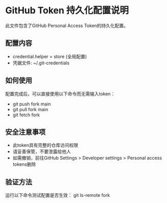 # GitHub Token 持久化配置说明

此文件包含了GitHub Personal Access Token的持久化配置。

## 配置内容
- credential.helper = store (全局配置)
- 凭据文件: ~/.git-credentials

## 如何使用
配置完成后，可以直接使用以下命令而无需输入token：
- git push fork main
- git pull fork main
- git fetch fork

## 安全注意事项
- 此token具有完整的仓库访问权限
- 请妥善保管，不要泄露给他人
- 如需撤销，前往GitHub Settings > Developer settings > Personal access tokens删除

## 验证方法
运行以下命令测试配置是否生效：
git ls-remote fork

